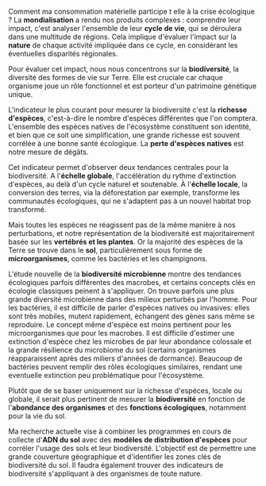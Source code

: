 Comment ma consommation matérielle participe t elle à la crise écologique ? La **mondialisation** a rendu nos produits complexes : comprendre leur impact, c'est analyser l'ensemble de leur **cycle de vie**, qui se déroulera dans une multitude de régions. Cela implique d'évaluer l'impact sur la **nature** de chaque activité impliquée dans ce cycle, en considérant les éventuelles disparités régionales.

Pour évaluer cet impact, nous nous concentrons sur la **biodiversité**, la diversité des formes de vie sur Terre. Elle est cruciale car chaque organisme joue un rôle fonctionnel et est porteur d'un patrimoine génétique unique.

L'indicateur le plus courant pour mesurer la biodiversité c'est la **richesse d'espèces**, c'est-à-dire le nombre d'espèces différentes que l'on comptera. L'ensemble des espèces natives de l'écosystème constituent son identité, et bien que ce soit une simplification, une grande richesse est souvent corrélée à une bonne santé écologique. La **perte d'espèces natives** est notre mesure de dégâts.

Cet indicateur permet d'observer deux tendances centrales pour la biodiversité. A l'**échelle globale**, l'accélération du rythme d'extinction d'espèces, au delà d'un cycle naturel et soutenable. À l'**échelle locale**, la conversion des terres, via la déforestation par exemple, transforme les communautés écologiques, qui ne s'adaptent pas à un nouvel habitat trop transformé.

Mais toutes les espèces ne réagissent pas de la même manière à nos perturbations, et notre représentation de la biodiversité est majoritairement basée sur les **vertébrés et les plantes**. Or la majorité des espèces de la Terre se trouve dans le **sol**, particulièrement sous forme de **microorganismes**, comme les bactéries et les champignons.

L'étude nouvelle de la **biodiversité microbienne** montre des tendances écologiques parfois différentes des macrobes, et certains concepts clés en écologie classiques peinent à s'appliquer. On trouve parfois une plus grande diversité microbienne dans des milieux perturbés par l'homme. Pour les bactéries, il est difficile de parler d'espèces natives ou invasives: elles sont très mobiles, mutent rapidement, échangent des gènes sans même se reproduire. Le concept même d'espèce est moins pertinent pour les microorganismes que pour les macrobes. Il est difficile d'estimer une extinction d'espèce chez les microbes de par leur abondance colossale et la grande résilience du microbiome du sol (certains organismes réapparaissent après des miliers d'années de dormance). Beaucoup de bactéries peuvent remplir des rôles écologiques similaires, rendant une eventuelle extinction peu problématique pour l'écosystème.

Plutôt que de se baser uniquement sur la richesse d'espèces, locale ou globale, il serait plus pertinent de mesurer la **biodiversité** en fonction de l'**abondance des organismes** et des **fonctions écologiques**, notamment pour la vie du sol.

Ma recherche actuelle vise à combiner les programmes en cours de collecte d'**ADN du sol** avec des **modèles de distribution d'espèces** pour corréler l'usage des sols et leur biodiversité. L'objectif est de permettre une grande couverture géographique et d'identifier les zones clés de biodiversité du sol. Il faudra également trouver des indicateurs de biodiversité s'appliquant à des organismes de toute nature.